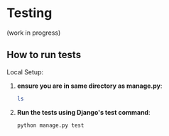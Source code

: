 # Testing

(work in progress)

## How to run tests

Local Setup:

1. **ensure you are in same directory as manage.py**:
   ```bash
   ls
   ```

2. **Run the tests using Django's test command**:
   ```bash
   python manage.py test
   ```
